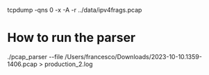 tcpdump -qns 0 -x -A -r ../data/ipv4frags.pcap

# How to run the parser
./pcap_parser --file /Users/francesco/Downloads/2023-10-10.1359-1406.pcap > production_2.log